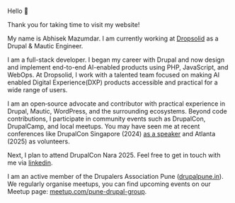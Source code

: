 Hello 👋

Thank you for taking time to visit my website!

My name is Abhisek Mazumdar. I am currently working at [Dropsolid](https://dropsolid.com) as a Drupal & Mautic Engineer.

I am a full-stack developer. I began my career with Drupal and now design and implement end-to-end AI-enabled products using PHP, JavaScript, and WebOps. At Dropsolid, I work with a talented team focused on making AI enabled Digital Experience(DXP) products accessible and practical for a wide range of users.

I am an open‑source advocate and contributor with practical experience in Drupal, Mautic, WordPress, and the surrounding ecosystems. Beyond code contributions, I participate in community events such as DrupalCon, DrupalCamp, and local meetups. You may have seen me at recent conferences like DrupalCon Singapore (2024) [as a speaker](https://events.drupal.org/singapore2024/session/what-why-and-when-recipes-distributions-starshot) and Atlanta (2025) as volunteers.

Next, I plan to attend DrupalCon Nara 2025. Feel free to get in touch with me via [linkedin](https://www.linkedin.com/in/abhisekmazumdar/).

I am an active member of the Drupalers Association Pune ([drupalpune.in](https://www.drupalpune.in/)). We regularly organise meetups, you can find upcoming events on our Meetup page: [meetup.com/pune-drupal-group](https://www.meetup.com/pune-drupal-group/).
